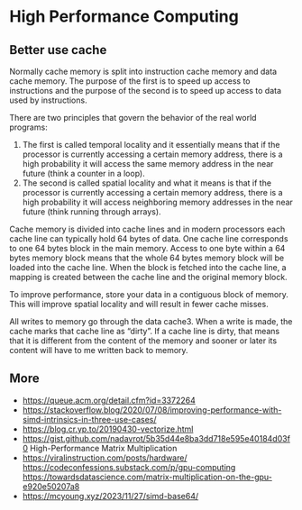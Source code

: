 # High Performance Computing

## Better use cache

Normally cache memory is split into instruction cache memory and data cache memory. The purpose of the first is to speed up access to instructions and the purpose of the second is to speed up access to data used by instructions.

There are two principles that govern the behavior of the real world programs:

1. The first is called temporal locality and it essentially means that if the processor is currently accessing a certain memory address, there is a high probability it will access the same memory address in the near future (think a counter in a loop).
2. The second is called spatial locality and what it means is that if the processor is currently accessing a certain memory address, there is a high probability it will access neighboring memory addresses in the near future (think running through arrays).

Cache memory is divided into cache lines and in modern processors each cache line can typically hold 64 bytes of data. One cache line corresponds to one 64 bytes block in the main memory. Access to one byte within a 64 bytes memory block means that the whole 64 bytes memory block will be loaded into the cache line. When the block is fetched into the cache line, a mapping is created between the cache line and the original memory block.

To improve performance, store your data in a contiguous block of memory. This will improve spatial locality and will result in fewer cache misses.

All writes to memory go through the data cache3. When a write is made, the cache marks that cache line as “dirty”. If a cache line is dirty, that means that it is different from the content of the memory and sooner or later its content will have to me written back to memory.

## More

- <https://queue.acm.org/detail.cfm?id=3372264>
- <https://stackoverflow.blog/2020/07/08/improving-performance-with-simd-intrinsics-in-three-use-cases/>
- <https://blog.cr.yp.to/20190430-vectorize.html>
- <https://gist.github.com/nadavrot/5b35d44e8ba3dd718e595e40184d03f0> High-Performance Matrix Multiplication
- <https://viralinstruction.com/posts/hardware/>
<https://codeconfessions.substack.com/p/gpu-computing>
<https://towardsdatascience.com/matrix-multiplication-on-the-gpu-e920e50207a8>
- https://mcyoung.xyz/2023/11/27/simd-base64/
